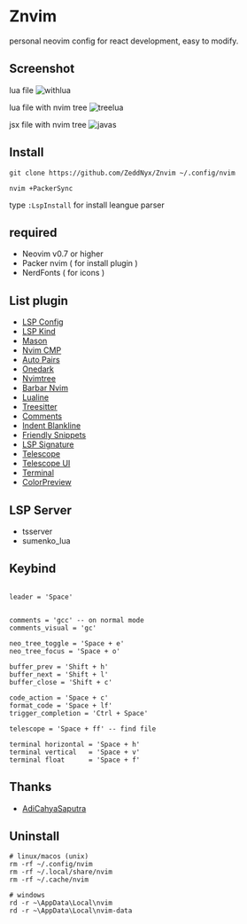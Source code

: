 # Znvim
personal neovim config for react development, 
easy to modify.

## Screenshot
lua file
![withlua](https://user-images.githubusercontent.com/96564938/195473058-d77720c2-4ae5-4640-abb8-3cdbdd9dc104.png)

lua file with nvim tree
![treelua](https://user-images.githubusercontent.com/96564938/195473066-3034fe02-b4e5-4844-85f8-4f9b4d8c1b0e.png)

jsx file with nvim tree
![javas](https://user-images.githubusercontent.com/96564938/195473071-4bcbe338-05ff-4b13-bd7d-f0dbd2b73a56.png)



## **Install**
```
git clone https://github.com/ZeddNyx/Znvim ~/.config/nvim

nvim +PackerSync
```
type `:LspInstall` for install leangue parser


## required
- Neovim v0.7 or higher
- Packer nvim ( for install plugin )
- NerdFonts ( for icons ) 

## **List** plugin

- [LSP Config](https://github.com/neovim/nvim-lspconfig)
- [LSP Kind](https://github.com/onsails/lspkind.nvim)
- [Mason](https://github.com/williamboman/mason.nvim)
- [Nvim CMP](https://github.com/hrsh7th/nvim-cmp)
- [Auto Pairs](https://github.com/windwp/nvim-autopairs)
- [Onedark](https://github.com/navarasu/onedark.nvim)
- [Nvimtree](https://github.com/kyazdani42/nvim-tree.lua)
- [Barbar Nvim](https://github.com/romgrk/barbar.nvim)
- [Lualine](https://github.com/nvim-lualine/lualine.nvim)
- [Treesitter](https://github.com/nvim-treesitter/nvim-treesitter)
- [Comments](https://github.com/numToStr/Comment.nvim)
- [Indent Blankline](https://github.com/lukas-reineke/indent-blankline.nvim)
- [Friendly Snippets](https://github.com/rafamadriz/friendly-snippets)
- [LSP Signature](https://github.com/ray-x/lsp_signature.nvim)
- [Telescope](https://github.com/nvim-telescope/telescope.nvim)
- [Telescope UI](https://github.com/nvim-telescope/telescope-ui-select.nvim)
- [Terminal](https://github.com/akinsho/toggleterm.nvim)
- [ColorPreview](https://github.com/NvChad/nvim-colorizer)


## **LSP** Server 

- tsserver
- sumenko_lua


## Keybind 
```

leader = 'Space'


comments = 'gcc' -- on normal mode 
comments_visual = 'gc'

neo_tree_toggle = 'Space + e'
neo_tree_focus = 'Space + o'

buffer_prev = 'Shift + h'
buffer_next = 'Shift + l'
buffer_close = 'Shift + c'

code_action = 'Space + c'
format_code = 'Space + lf'
trigger_completion = 'Ctrl + Space'

telescope = 'Space + ff' -- find file 

terminal horizontal = 'Space + h'
terminal vertical   = 'Space + v'
terminal float      = 'Space + f'
```


## Thanks
- [AdiCahyaSaputra](https://github.com/AdiCahyaSaputra) 

## Uninstall
```
# linux/macos (unix)
rm -rf ~/.config/nvim
rm -rf ~/.local/share/nvim
rm -rf ~/.cache/nvim

# windows
rd -r ~\AppData\Local\nvim
rd -r ~\AppData\Local\nvim-data
```

